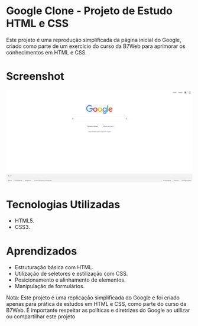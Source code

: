 # Google Clone - Projeto de Estudo HTML e CSS
Este projeto é uma reprodução simplificada da página inicial do Google, criado como parte de um exercício do curso da B7Web para aprimorar os conhecimentos em HTML e CSS.

# Screenshot
![Screenshot do projeto](assets/images/googleclonepage.png)

# Tecnologias Utilizadas
- HTML5.
- CSS3.

# Aprendizados
- Estruturação básica com HTML.
- Utilização de seletores e estilização com CSS.
- Posicionamento e alinhamento de elementos.
- Manipulação de formulários.

Nota: Este projeto é uma replicação simplificada do Google e foi criado apenas para prática de estudos em HTML e CSS, como parte do curso da B7Web. É importante respeitar as políticas e diretrizes do Google ao utilizar ou compartilhar este projeto
